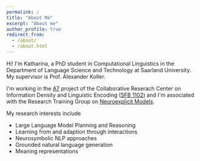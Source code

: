 ```yaml
---
permalink: /
title: "About Me"
excerpt: "About me"
author_profile: true
redirect_from: 
  - /about/
  - /about.html
---
```



Hi! I'm Katharina, a PhD student in Computational Linguistics in the Department of Language Science and Technology at Saarland University. My supervisor is Prof. Alexander Koller.
 
I'm working in the [A7](https://sfb1102.uni-saarland.de/projects/controlling-information-density-in-discourse-generation/) project of the Collaborative Reserach Center on Information Density and Linguistic Encoding ([SFB 1102](https://sfb1102.uni-saarland.de/)) and I'm associated with the Research Training Group on [Neuroexplicit Models](https://www.neuroexplicit.org/). 

My research interests include 
* Large Language Model Planning and Reasoning
* Learning from and adaption through interactions
* Neurosymbolic NLP approaches
* Grounded natural language generation
* Meaning representations


